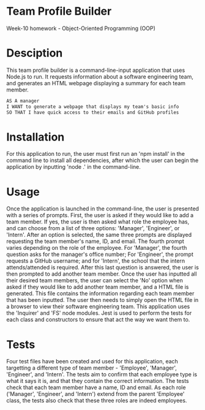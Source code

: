 # Team Profile Builder
Week-10 homework - Object-Oriented Programming (OOP)

# Desciption 
This team profile builder is a command-line-input application that uses Node.js to run. It requests information about a software engineering team, and generates an HTML webpage displaying a summary for each team member.
```md
AS A manager
I WANT to generate a webpage that displays my team's basic info
SO THAT I have quick access to their emails and GitHub profiles
```

# Installation
For this application to run, the user must first run an 'npm install' in the command line to install all dependencies, after which the user can begin the application by inputting 'node .' in the command-line.

# Usage
Once the application is launched in the command-line, the user is presented with a series of prompts. First, the user is asked if they would like to add a team member. If yes, the user is then asked what role the employee has, and can choose from a list of three options: 'Manager', 'Engineer', or 'Intern'. After an option is selected, the same three prompts are displayed requesting the team member's name, ID, and email. The fourth prompt varies depending on the role of the employee. For 'Manager', the fourth question asks for the manager's office number; For 'Engineer', the prompt requests a GitHub username; and for 'Intern', the school that the intern attends/attended is required. After this last question is answered, the user is then prompted to add another team member. Once the user has inputted all their desired team members, the user can select the 'No' option when asked if they would like to add another team member, and a HTML file is generated. This file contains the information regarding each team member that has been inputted. The user then needs to simply open the HTML file in a browser to view their software engineering team.
This application uses the 'Inquirer' and 'FS' node modules. 
Jest is used to perform the tests for each class and constructors to ensure that act the way we want them to.

# Tests
Four test files have been created and used for this application, each targetting a different type of team member - 'Employee', 'Manager', 'Engineer', and 'Intern'. The tests aim to confirm that each employee type is what it says it is, and that they contain the correct information. The tests check that each team member have a name, ID and email. As each role ('Manager', 'Engineer', and 'Intern') extend from the parent 'Employee' class, the tests also check that these three roles are indeed employees.
